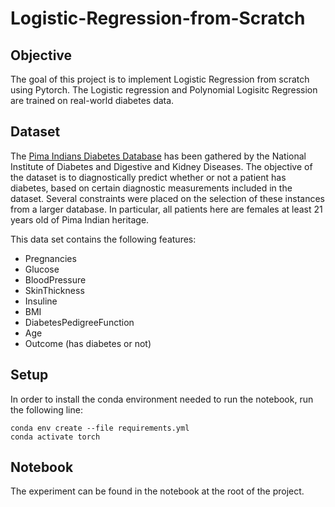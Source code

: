 # Logistic-Regression-from-Scratch

## Objective
The goal of this project is to implement Logistic Regression from scratch using Pytorch.
The Logistic regression and Polynomial Logisitc Regression are trained on real-world diabetes data.

## Dataset
The [Pima Indians Diabetes Database](https://www.kaggle.com/uciml/pima-indians-diabetes-database) has been gathered by the National Institute of Diabetes and Digestive and Kidney Diseases. The objective of the dataset is to diagnostically predict whether or not a patient has diabetes, based on certain diagnostic measurements included in the dataset. Several constraints were placed on the selection of these instances from a larger database. In particular, all patients here are females at least 21 years old of Pima Indian heritage.

This data set contains the following features:
- Pregnancies
- Glucose
- BloodPressure
- SkinThickness
- Insuline
- BMI
- DiabetesPedigreeFunction
- Age
- Outcome (has diabetes or not)

## Setup
In order to install the conda environment needed to run the notebook, run the following line:
```console
conda env create --file requirements.yml
conda activate torch
```

## Notebook
The experiment can be found in the notebook at the root of the project.
